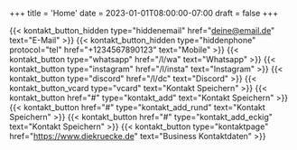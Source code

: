 +++
title = 'Home'
date = 2023-01-01T08:00:00-07:00
draft = false
+++

{{< kontakt_button_hidden type="hiddenemail" href="deine@email.de" text="E-Mail" >}}
{{< kontakt_button_hidden type="hiddenphone" protocol="tel" href="+1234567890123" text="Mobile" >}}
{{< kontakt_button type="whatsapp" href="/l/wa" text="Whatsapp" >}}
{{< kontakt_button type="instagram" href="/l/insta" text="Instagram" >}}
{{< kontakt_button type="discord" href="/l/dc" text="Discord" >}}
{{< kontakt_button_vcard type="vcard" text="Kontakt Speichern" >}}
{{< kontakt_button href="#" type="kontakt_add" text="Kontakt Speichern" >}}
{{< kontakt_button href="#" type="kontakt_add_rund" text="Kontakt Speichern" >}}
{{< kontakt_button href="#" type="kontakt_add_eckig" text="Kontakt Speichern" >}}
{{< kontakt_button type="kontaktpage" href="https://www.diekruecke.de" text="Business Kontaktdaten" >}}
